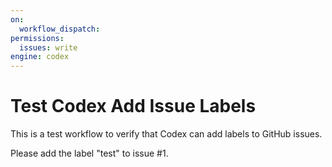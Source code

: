 ```yaml
---
on:
  workflow_dispatch:
permissions:
  issues: write
engine: codex
---
```


# Test Codex Add Issue Labels

This is a test workflow to verify that Codex can add labels to GitHub issues.

Please add the label "test" to issue #1.